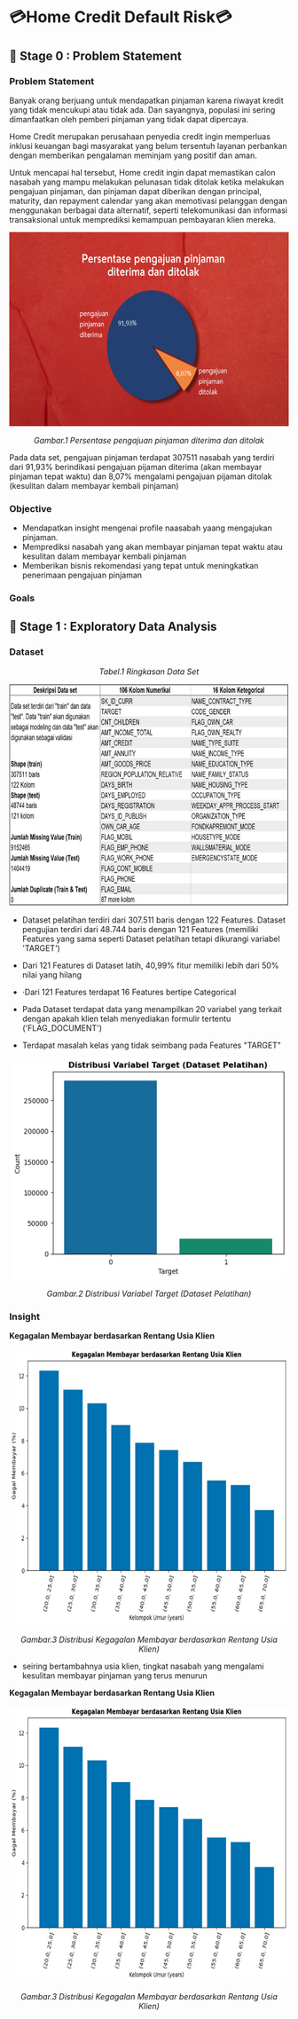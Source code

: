 
# 💳Home Credit Default Risk💳

## 📂  **Stage 0 : Problem Statement**

### Problem Statement

Banyak orang berjuang untuk mendapatkan pinjaman karena riwayat kredit yang tidak mencukupi atau tidak ada. Dan sayangnya, populasi ini sering dimanfaatkan oleh pemberi pinjaman yang tidak dapat dipercaya.

Home Credit merupakan perusahaan penyedia credit ingin memperluas inklusi keuangan bagi masyarakat yang belum tersentuh layanan perbankan dengan memberikan pengalaman meminjam yang positif dan aman.

Untuk mencapai hal tersebut, Home credit ingin dapat memastikan calon nasabah yang mampu melakukan pelunasan tidak ditolak ketika melakukan pengajuan pinjaman, dan pinjaman dapat diberikan dengan principal, maturity, dan repayment calendar yang akan memotivasi pelanggan dengan menggunakan berbagai data alternatif, seperti telekomunikasi dan informasi transaksional untuk memprediksi kemampuan pembayaran klien mereka.

 <!-- Code gambar 1 -->
<p align="center">
<img src="https://github.com/HelmyRamadhani/Home-Credit-Default-Risk/blob/main/Picture/Persentase%20pengajuan%20pinjaman%20diterima%20dan%20ditolak.png" width="600" height="350" />
<p align="center">
<em> Gambar.1 Persentase pengajuan pinjaman diterima dan ditolak </em>
</p>
</p>
<!-- Code gambar 1 -->

Pada data set, pengajuan pinjaman terdapat 307511 nasabah yang
terdiri dari 91,93% berindikasi pengajuan pijaman diterima (akan membayar pinjaman
tepat waktu) dan 8,07% mengalami pengajuan pijaman ditolak (kesulitan dalam
membayar kembali pinjaman)

### Objective
- Mendapatkan insight mengenai profile naasabah yaang mengajukan pinjaman.
- Memprediksi nasabah yang akan membayar pinjaman tepat waktu atau kesulitan dalam
membayar kembali pinjaman
- Memberikan bisnis rekomendasi yang tepat untuk meningkatkan penerimaan pengajuan pinjaman

### Goals







## 📂  **Stage 1 : Exploratory Data Analysis**

### **Dataset**

 <!-- Code tabel 1 -->
<p align="center">
  <em> Tabel.1 Ringkasan Data Set </em>
</p>
<p align="center">
  <img src="https://github.com/HelmyRamadhani/Home-Credit-Default-Risk/blob/main/Picture/dataset.JPG" width="800" height="400" />
</p>
<!-- Code tabel 1 -->

- Dataset pelatihan terdiri dari 307.511 baris
dengan 122 Features. Dataset pengujian terdiri
dari 48.744 baris dengan 121 Features (memiliki
Features yang sama seperti Dataset pelatihan
tetapi dikurangi variabel 'TARGET')

- Dari 121 Features di Dataset latih, 40,99% fitur
memiliki lebih dari 50% nilai yang hilang

- ·Dari 121 Features terdapat 16 Features bertipe
Categorical

- Pada Dataset terdapat data yang menampilkan 20 variabel yang
terkait dengan apakah klien telah menyediakan
formulir tertentu ('FLAG_DOCUMENT')

- Terdapat masalah kelas yang tidak seimbang pada
Features "TARGET"

<!-- Code gambar 2 -->
<p align="center">
<img src="https://github.com/HelmyRamadhani/Home-Credit-Default-Risk/blob/main/Picture/Distribusi%20Variabel%20Target%20(Dataset%20Pelatihan).JPG" width="500" height="400" />
<p align="center">
<em> Gambar.2 Distribusi Variabel Target (Dataset Pelatihan) </em>
</p>
</p>
<!-- Code gambar 2 -->

### **Insight**

**Kegagalan Membayar berdasarkan Rentang Usia Klien**

<!-- Code gambar 3 -->
<p align="center">
<img src="https://github.com/HelmyRamadhani/Home-Credit-Default-Risk/blob/main/Picture/Kegagalan%20Membayar%20berdasarkan%20Rentang%20Usia%20Klien.JPG" width="600" height="500" />
<p align="center">
<em> Gambar.3 Distribusi Kegagalan Membayar berdasarkan Rentang Usia Klien) </em>
</p>
</p>
<!-- Code gambar 3 -->

- seiring bertambahnya usia klien, tingkat nasabah yang mengalami kesulitan
membayar pinjaman yang terus menurun




**Kegagalan Membayar berdasarkan Rentang Usia Klien**

<!-- Code gambar 3 -->
<p align="center">
<img src="https://github.com/HelmyRamadhani/Home-Credit-Default-Risk/blob/main/Picture/Kegagalan%20Membayar%20berdasarkan%20Rentang%20Usia%20Klien.JPG" width="600" height="500" />
<p align="center">
<em> Gambar.3 Distribusi Kegagalan Membayar berdasarkan Rentang Usia Klien) </em>
</p>
</p>
<!-- Code gambar 3 -->


































